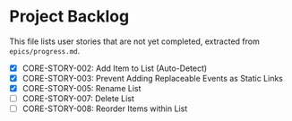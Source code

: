 # Project Backlog

This file lists user stories that are not yet completed, extracted from `epics/progress.md`.

- [x] CORE-STORY-002: Add Item to List (Auto-Detect)
- [x] CORE-STORY-003: Prevent Adding Replaceable Events as Static Links
- [x] CORE-STORY-005: Rename List
- [ ] CORE-STORY-007: Delete List
- [ ] CORE-STORY-008: Reorder Items within List 